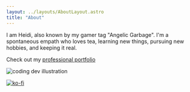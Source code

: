 ```yaml
---
layout: ../layouts/AboutLayout.astro
title: "About"
---
```


I am Heidi, also known by my gamer tag "Angelic Garbage". I'm a spontaneous empath who loves tea, learning new things, pursuing new hobbies, and keeping it real.

Check out my
[professional portfolio](https://negrete.dev)

  <img src="/assets/dev.svg" class="sm:w-1/2 mx-auto" alt="coding dev illustration">

[![ko-fi](https://ko-fi.com/img/githubbutton_sm.svg)](https://ko-fi.com/M4M3RJT03)
